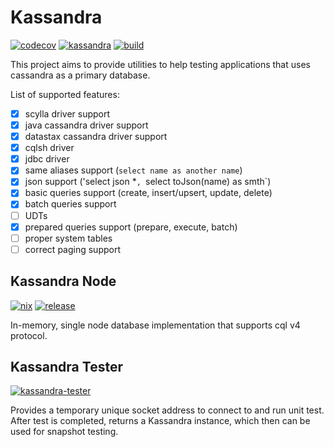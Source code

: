 # Kassandra
[![codecov](https://codecov.io/gh/alisa101rs/kassandra/graph/badge.svg?token=9GWCS5H23D)](https://codecov.io/gh/alisa101rs/kassandra)
[![kassandra](https://img.shields.io/crates/v/kassandra.svg)](https://crates.io/crates/kassandra)
[![build](https://github.com/alisa101rs/kassandra/actions/workflows/rust.yml/badge.svg?branch=main)](https://github.com/alisa101rs/kassandra/actions/workflows/rust.yml)


This project aims to provide utilities to help testing
applications that uses cassandra as a primary database.

List of supported features:
- [x] scylla driver support
- [x] java cassandra driver support
- [x] datastax cassandra driver support
- [x] cqlsh driver
- [x] jdbc driver
- [x] same aliases support (`select name as another name`)
- [x] json support ('select json *`, `select toJson(name) as smth`)
- [x] basic queries support (create, insert/upsert, update, delete)
- [x] batch queries support
- [ ] UDTs
- [x] prepared queries support (prepare, execute, batch)
- [ ] proper system tables
- [ ] correct paging support

## Kassandra Node
[![nix](https://github.com/alisa101rs/kassandra/actions/workflows/nix.yml/badge.svg?branch=main)](https://github.com/alisa101rs/kassandra/actions/workflows/nix.yml)
[![release](https://github.com/alisa101rs/kassandra/actions/workflows/release.yml/badge.svg?branch=main)](https://github.com/alisa101rs/kassandra/actions/workflows/release.yml)

In-memory, single node database implementation
that supports cql v4 protocol.

## Kassandra Tester
[![kassandra-tester](https://img.shields.io/crates/v/kassandra-tester.svg)](https://crates.io/crates/kassandra-tester)

Provides a temporary unique socket address to connect to and run unit test.
After test is completed, returns a Kassandra instance, which then can be used
for snapshot testing.
